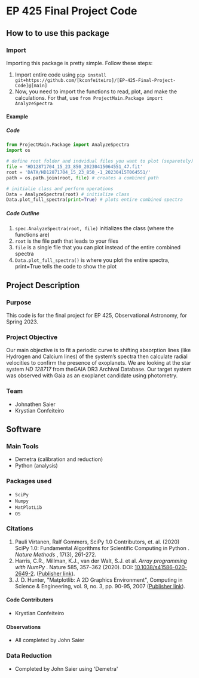 # EP 425 Final Project Code

## How to to use this package

### Import

Importing this package is pretty simple. Follow these steps:

1. Import entire code using `pip install git+https://github.com/[kconfeiteiro]/[EP-425-Final-Project-Code]@[main]`
2. Now, you need to import the functions to read, plot, and make the calculations. For that, use `from ProjectMain.Package import AnalyzeSpectra`

#### Example

##### Code

```python
from ProjectMain.Package import AnalyzeSpectra
import os

# define root folder and indvidual files you want to plot (separetely)
file = 'HD12871704_15_23_850_20230415064551_47.fit'
root = 'DATA/HD12871704_15_23_850_-1_20230415T064551/'
path = os.path.join(root, file) # creates a combined path

# initialie class and perform operations
Data = AnalyzeSpectra(root) # initialize class
Data.plot_full_spectra(print=True) # plots entire combined spectra
```

##### Code Outline

1. `spec.AnalyzeSpectra(root, file)` initializes the class (where the functions are)
2. `root` is the file path that leads to your files
3. `file` is a single file that you can plot instead of the entire combined spectra
4. `Data.plot_full_spectra()` is where you plot the entire spectra, print=True tells the code to show the plot

## Project Description

### Purpose

This code is for the final project for EP 425, Observational Astronomy, for Spring 2023.

### Project Objective

Our main objective is to fit a periodic curve to shifting absorption lines (like Hydrogen and Calcium lines) of the system’s spectra then calculate radial velocities to confirm the presence of exoplanets. We are looking at the star system *HD 128717* from theGAIA DR3 Archival Database. Our target system was observed with Gaia as an exoplanet candidate using photometry.

### Team

* Johnathen Saier
* Krystian Confeiteiro

## Software

### Main Tools

* Demetra (calibration and reduction)
* Python (analysis)

### Packages used

* `SciPy`
* `Numpy`
* `MatPlotLib`
* `OS`

### Citations

1. Pauli Virtanen, Ralf Gommers, SciPy 1.0 Contributors, et. al. (2020)  SciPy 1.0: Fundamental Algorithms for Scientific Computing in Python .  *Nature Methods* , 17(3), 261-272.
2. Harris, C.R., Millman, K.J., van der Walt, S.J. et al.  *Array programming with NumPy* . Nature 585, 357–362 (2020). DOI: [10.1038/s41586-020-2649-2](https://doi.org/10.1038/s41586-020-2649-2). ([Publisher link](https://www.nature.com/articles/s41586-020-2649-2)).
3. J. D. Hunter, "Matplotlib: A 2D Graphics Environment", Computing in Science & Engineering, vol. 9, no. 3, pp. 90-95, 2007 ([Publisher link](https://doi.org/10.1109/MCSE.2007.55)).

#### Code Contributers

* Krystian Confeiteiro

#### Observations

* All completed by John Saier

### Data Reduction
* Completed by John Saier using 'Demetra'
